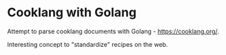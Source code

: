 # Cooklang with Golang

Attempt to parse cooklang documents with Golang - https://cooklang.org/.

Interesting concept to "standardize" recipes on the web.